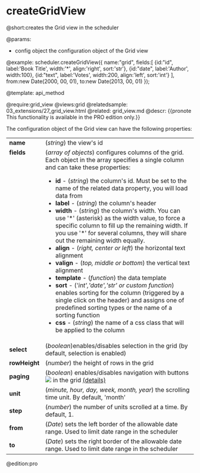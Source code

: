 createGridView
=============

@short:creates the Grid view in the scheduler
	
@params:
- config	object	the configuration object of the Grid view

@example:
scheduler.createGridView({
	name:"grid",
	fields:[
		{id:"id",       label:'Book Title',	width:'*',	align:'right', 	sort:'str'},
		{id:"date",     label:'Author', 	width:100},
		{id:"text",     label:'Votes', 		width:200,	align:'left',	sort:'int'}
	],
	from:new  Date(2000, 00, 01),
	to:new Date(2013, 00, 01)
});

@template:	api_method

@require:grid_view
@views:grid
@relatedsample:
	03_extensions/27_grid_view.html
@related:
	grid_view.md
@descr:
{{pronote This functionality is available in the PRO edition only.}}

The configuration object of the Grid view can have the following properties:
<table class="webixdoc_links">
	<tbody>
    	<tr>
			<td class="webixdoc_links0"><b>name</b></td>
			<td>(<i>string</i>) the view's id</td>
		</tr>
		<tr>
			<td class="webixdoc_links0"  style="vertical-align: top;"><b>fields</b></td>
			<td>(<i>array of objects</i>) configures columns of the grid.<br> Each object in the array specifies a single column and can take these properties:
            	<ul>
					<li><b>id</b> -   (<i>string</i>) the column's id. Must be set to the name of the related data property, you will load data from</li>
					<li><b>label</b> -   (<i>string</i>) the column's header</li>
                    <li><b>width</b> -   (<i>string</i>) the column's width. You can use '*' (asterisk) as the width value, to force a specific column to fill up the remaining width. If you use '*' for several columns,
                    they will share out the remaining width equally.</li>
					<li><b>align</b> -   (<i>right, center or left</i>) the horizontal text alignment</li>
                	<li><b>valign</b> -   (<i>top, middle or bottom</i>)  the vertical text alignment</li>
					<li><b>template</b> -   (<i>function</i>) the data template</li>
                	<li><b>sort</b> -   (<i>'int','date','str' or custom function</i>) enables sorting for the column (triggered by a single click on the header) and assigns one of predefined sorting types or the name of a sorting function</li>
					<li><b>css</b> -   (<i>string</i>) the name of a css class that will be applied to the column</li>
				</ul>
             </td>
        </tr>
        <tr>
			<td class="webixdoc_links0"><b>select</b></td>
			<td>(<i>boolean</i>)enables/disables selection in the grid (by default, selection is enabled)</td>
		</tr>
        <tr>
			<td class="webixdoc_links0"><b>rowHeight</b></td>
			<td>(<i>number</i>) the height of rows in the grid</td>
		</tr>
        <tr>
			<td class="webixdoc_links0"><b>paging</b></td>
			<td>(<i>boolean</i>) enables/disables navigation with  buttons <img src="navigation_buttons.png"/>   in the grid <a href="grid_view.md">(details)</a></td>
		</tr>
        <tr>
			<td class="webixdoc_links0"><b>unit</b></td>
			<td>(<i>minute, hour, day, week, month, year</i>) the scrolling time unit. By default, 'month'</td>
		</tr>
        <tr>
			<td class="webixdoc_links0"><b>step</b></td>
			<td>(<i>number</i>) the number of units scrolled at a time. By default, 1.</td>
		</tr>
		<tr>
			<td class="webixdoc_links0"><b>from</b></td>
			<td>(<i>Date</i>) sets the left border of the allowable date range. Used to limit date range in the scheduler</td>
		</tr>
        <tr>
			<td class="webixdoc_links0"><b>to</b></td>
			<td>(<i>Date</i>) sets the right border of the allowable date range. Used to limit date range in the scheduler</td>
		</tr>
    </tbody>
</table>

@edition:pro